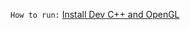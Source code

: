 `How to run:` [Install Dev C++ and OpenGL](https://www.youtube.com/watch?v=RTk6W67dyR4&t=19s&ab_channel=3DSage)
